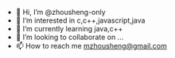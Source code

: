 - 👋 Hi, I’m @zhousheng-only
- 👀 I’m interested in c,c++,javascript,java
- 🌱 I’m currently learning java,c++
- 💞️ I’m looking to collaborate on ...
- 📫 How to reach me mzhousheng@gmail.com

<!---
zhousheng-only/zhousheng-only is a ✨ special ✨ repository because its `README.md` (this file) appears on your GitHub profile.
You can click the Preview link to take a look at your changes.
--->

